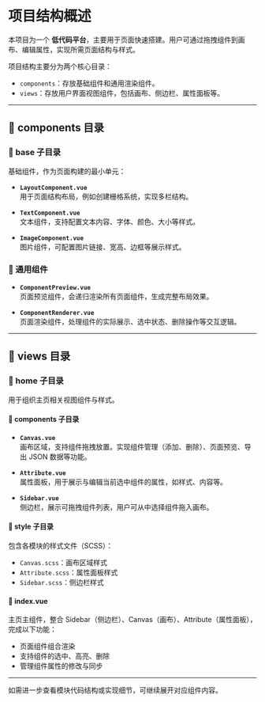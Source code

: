 # 项目结构概述

本项目为一个 **低代码平台**，主要用于页面快速搭建。用户可通过拖拽组件到画布、编辑属性，实现所需页面结构与样式。

项目结构主要分为两个核心目录：

- `components`：存放基础组件和通用渲染组件。
- `views`：存放用户界面视图组件，包括画布、侧边栏、属性面板等。

---

## 📁 components 目录

### 🔹 base 子目录

基础组件，作为页面构建的最小单元：

- **`LayoutComponent.vue`**  
  用于页面结构布局，例如创建栅格系统，实现多栏结构。

- **`TextComponent.vue`**  
  文本组件，支持配置文本内容、字体、颜色、大小等样式。

- **`ImageComponent.vue`**  
  图片组件，可配置图片链接、宽高、边框等展示样式。

### 🔹 通用组件

- **`ComponentPreview.vue`**  
  页面预览组件，会递归渲染所有页面组件，生成完整布局效果。

- **`ComponentRenderer.vue`**  
  页面渲染组件，处理组件的实际展示、选中状态、删除操作等交互逻辑。

---

## 📁 views 目录

### 🔹 home 子目录

用于组织主页相关视图组件与样式。

#### 📁 components 子目录

- **`Canvas.vue`**  
  画布区域，支持组件拖拽放置。实现组件管理（添加、删除）、页面预览、导出 JSON 数据等功能。

- **`Attribute.vue`**  
  属性面板，用于展示与编辑当前选中组件的属性，如样式、内容等。

- **`Sidebar.vue`**  
  侧边栏，展示可拖拽组件列表，用户可从中选择组件拖入画布。

#### 📁 style 子目录

包含各模块的样式文件（SCSS）：

- `Canvas.scss`：画布区域样式
- `Attribute.scss`：属性面板样式
- `Sidebar.scss`：侧边栏样式

#### 📄 index.vue

主页主组件，整合 Sidebar（侧边栏）、Canvas（画布）、Attribute（属性面板），完成以下功能：

- 页面组件组合渲染
- 支持组件的选中、高亮、删除
- 管理组件属性的修改与同步

---

如需进一步查看模块代码结构或实现细节，可继续展开对应组件内容。
